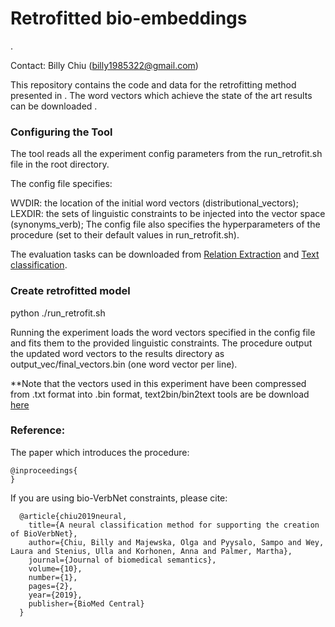 # Retrofitted bio-embeddings

<PAPER NAME>.

Contact: Billy Chiu (billy1985322@gmail.com)

This repository contains the code and data for the retrofitting method presented in <PAPER NAME>. The word vectors which achieve the state of the art results can be downloaded <VECTOR LINK>.

### Configuring the Tool
The tool reads all the experiment config parameters from the run_retrofit.sh file in the root directory.

The config file specifies:

WVDIR: the location of the initial word vectors (distributional_vectors);
LEXDIR: the sets of linguistic constraints to be injected into the vector space (synonyms_verb);
The config file also specifies the hyperparameters of the procedure (set to their default values in run_retrofit.sh).

The evaluation tasks can be downloaded from [Relation Extraction](https://github.com/jbjorne/TEES) and [Text classification](https://github.com/cambridgeltl/multilabel-nn).

### Create retrofitted model
python ./run_retrofit.sh

Running the experiment loads the word vectors specified in the config file and fits them to the provided linguistic constraints. The procedure output the updated word vectors to the results directory as output_vec/final_vectors.bin (one word vector per line).

**Note that the vectors used in this experiment have been compressed from .txt format into .bin format, text2bin/bin2text tools are be download [here](https://github.com/marekrei/convertvec) 

### Reference:
The paper which introduces the procedure:
 ```
 @inproceedings{
 }
 ```
 
If you are using bio-VerbNet constraints, please cite:
```
  @article{chiu2019neural,
    title={A neural classification method for supporting the creation of BioVerbNet},
    author={Chiu, Billy and Majewska, Olga and Pyysalo, Sampo and Wey, Laura and Stenius, Ulla and Korhonen, Anna and Palmer, Martha},
    journal={Journal of biomedical semantics},
    volume={10},
    number={1},
    pages={2},
    year={2019},
    publisher={BioMed Central}
  }
 ```
